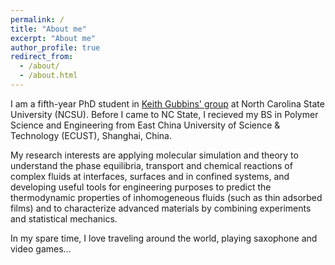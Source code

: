 ```yaml
---
permalink: /
title: "About me"
excerpt: "About me"
author_profile: true
redirect_from: 
  - /about/
  - /about.html
---
```


I am a fifth-year PhD student in [Keith Gubbins' group](https://www.cbe.ncsu.edu/people/keg/) at North Carolina State University (NCSU). Before I came to NC State, I recieved my BS in Polymer Science and Engineering from East China University of Science & Technology (ECUST), Shanghai, China.

My research interests are applying molecular simulation and theory to understand the phase equilibria, transport and chemical reactions of complex fluids at interfaces, surfaces and in confined systems, and developing useful tools for engineering purposes to predict the thermodynamic properties of inhomogeneous fluids (such as thin adsorbed films) and to characterize advanced materials by combining experiments and statistical mechanics. 

In my spare time, I love traveling around the world, playing saxophone and video games...
